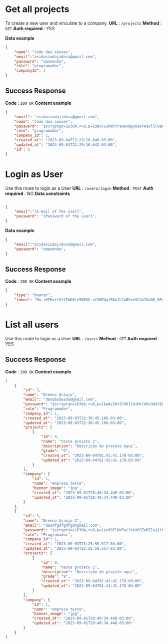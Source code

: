 #  Get all projects
To create a new user and vinculate to a company.
**URL** : `/projects`
**Method** : `GET`
**Auth required** : YES

**Data example**
```json
{
	"name": "João das couves",
	"email":"asidasiodajidosa@gmail.com",
	"password": "umasenha",
	"role": "programador",
	"companyId": 1
}
```

##  Success Response

  

**Code** : `200 OK`
**Content example**
```json
{
	"email": "asidasiodajidosa@gmail.com",
	"name": "João das couves",
	"password": "$scrypt$n=16384,r=8,p=1$Ncvu1hWYYrswKxNpyOsKrA$xllF8aMCEj9zHg7mpGEXrSaniUboelpz0W1xwAsFgm4AVecl1QKBTd81dbvZ2ufZrxtPiLHeNefpqQlSDIuIaA",
	"role": "programador",
	"company_id": 1,
	"created_at": "2023-09-04T22:29:16.640-03:00",
	"updated_at": "2023-09-04T22:29:16.642-03:00",
	"id": 6
}
```
#  Login as User
Use this route to login as a User
**URL** : `/users/login`
**Method** : `POST`
**Auth required** : NO
**Data constraints**
```json

{
	"email":"[E-mail of the user]",
	"password": "[Password of the user]",
}

```
**Data example**
```json
{
	"email":"asidasiodajidosa@gmail.com",
	"password": "umasenha",
}
```

##  Success Response

  

**Code** : `200 OK`
**Content example**
```json
{
	"type": "bearer",
	"token": "Mw.z6Z6vrfhY1FmD8Ln5NEKU-xCS6P4qlRGoJLCwBSxn5CUxIGwQ0_BEyvRtVnZ"
}
```

#  List all users
Use this route to login as a User
**URL** : `/users`
**Method** : `GET`
**Auth required** : YES

##  Success Response

  

**Code** : `200 OK`
**Content example**
```json
[
	{
		"id": 2,
		"name": "Brenno Araujo",
		"email": "dasdasdasda@gmail.com",
		"password": "$scrypt$n=16384,r=8,p=1$wAzZAt5CO8II4sMrCUOe3A$YEQF+Cnu7wno3k5DmAZ4NUBkrU6rTR3qyP6OCXG4nK3cowpRSTy8Kr6iTaVQaRMy3W1E/wH0VWbuREw3LuBkbg",
		"role": "Programador",
		"company_id": 1,
		"created_at": "2023-09-03T22:30:45.186-03:00",
		"updated_at": "2023-09-03T22:30:45.186-03:00",
		"projects": [
			{
				"id": 9,
				"name": "teste projeto 1",
				"description": "Descrição do projeto aqui",
				"grade": "9",
				"created_at": "2023-09-04T01:41:41.178-03:00",
				"updated_at": "2023-09-04T01:41:41.178-03:00"
			}
		],
		"company": {
			"id": 1,
			"name": "empresa teste",
			"banner_image": "jpg",
			"created_at": "2023-09-01T20:40:34.440-03:00",
			"updated_at": "2023-09-01T20:40:34.448-03:00"
		}
	},
	{
		"id": 3,
		"name": "Brenno Araujo 2",
		"email": "dasdfgdfgdfgd@gmail.com",
		"password": "$scrypt$n=16384,r=8,p=1$o98FlOmTw/JceXOSTwMZIw$jtPgTQ6TTBQe3iOqOf806uuIHbLYMcp9eyQO5XA79U0MfXhba1JESz1r7sS/M+DIf9KChh1yUaHzyZne12hq6A",
		"role": "Programador",
		"company_id": 1,
		"created_at": "2023-09-03T23:25:50.517-03:00",
		"updated_at": "2023-09-03T23:25:50.517-03:00",
		"projects": [
			{
				"id": 9,
				"name": "teste projeto 1",
				"description": "Descrição do projeto aqui",
				"grade": "9",
				"created_at": "2023-09-04T01:41:41.178-03:00",
				"updated_at": "2023-09-04T01:41:41.178-03:00"
			}
		],
		"company": {
			"id": 1,
			"name": "empresa teste",
			"banner_image": "jpg",
			"created_at": "2023-09-01T20:40:34.440-03:00",
			"updated_at": "2023-09-01T20:40:34.448-03:00"
		}
	}
]
```

